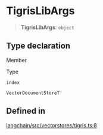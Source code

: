 TigrisLibArgs
=============

> **TigrisLibArgs**: `object`

Type declaration[](#type-declaration "Direct link to Type declaration")
------------------------------------------------------------------------

Member

Type

`index`

`VectorDocumentStoreT`

Defined in[](#defined-in "Direct link to Defined in")
------------------------------------------------------

[langchain/src/vectorstores/tigris.ts:8](https://github.com/hwchase17/langchainjs/blob/1c1274d/langchain/src/vectorstores/tigris.ts#L8)